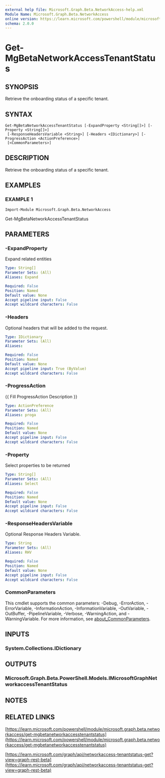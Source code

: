 ```yaml
---
external help file: Microsoft.Graph.Beta.NetworkAccess-help.xml
Module Name: Microsoft.Graph.Beta.NetworkAccess
online version: https://learn.microsoft.com/powershell/module/microsoft.graph.beta.networkaccess/get-mgbetanetworkaccesstenantstatus
schema: 2.0.0
---
```


# Get-MgBetaNetworkAccessTenantStatus

## SYNOPSIS
Retrieve the onboarding status of a specific tenant.

## SYNTAX

```
Get-MgBetaNetworkAccessTenantStatus [-ExpandProperty <String[]>] [-Property <String[]>]
 [-ResponseHeadersVariable <String>] [-Headers <IDictionary>] [-ProgressAction <ActionPreference>]
 [<CommonParameters>]
```

## DESCRIPTION
Retrieve the onboarding status of a specific tenant.

## EXAMPLES

### EXAMPLE 1
```
Import-Module Microsoft.Graph.Beta.NetworkAccess
```

Get-MgBetaNetworkAccessTenantStatus

## PARAMETERS

### -ExpandProperty
Expand related entities

```yaml
Type: String[]
Parameter Sets: (All)
Aliases: Expand

Required: False
Position: Named
Default value: None
Accept pipeline input: False
Accept wildcard characters: False
```

### -Headers
Optional headers that will be added to the request.

```yaml
Type: IDictionary
Parameter Sets: (All)
Aliases:

Required: False
Position: Named
Default value: None
Accept pipeline input: True (ByValue)
Accept wildcard characters: False
```

### -ProgressAction
{{ Fill ProgressAction Description }}

```yaml
Type: ActionPreference
Parameter Sets: (All)
Aliases: proga

Required: False
Position: Named
Default value: None
Accept pipeline input: False
Accept wildcard characters: False
```

### -Property
Select properties to be returned

```yaml
Type: String[]
Parameter Sets: (All)
Aliases: Select

Required: False
Position: Named
Default value: None
Accept pipeline input: False
Accept wildcard characters: False
```

### -ResponseHeadersVariable
Optional Response Headers Variable.

```yaml
Type: String
Parameter Sets: (All)
Aliases: RHV

Required: False
Position: Named
Default value: None
Accept pipeline input: False
Accept wildcard characters: False
```

### CommonParameters
This cmdlet supports the common parameters: -Debug, -ErrorAction, -ErrorVariable, -InformationAction, -InformationVariable, -OutVariable, -OutBuffer, -PipelineVariable, -Verbose, -WarningAction, and -WarningVariable. For more information, see [about_CommonParameters](http://go.microsoft.com/fwlink/?LinkID=113216).

## INPUTS

### System.Collections.IDictionary
## OUTPUTS

### Microsoft.Graph.Beta.PowerShell.Models.IMicrosoftGraphNetworkaccessTenantStatus
## NOTES

## RELATED LINKS

[https://learn.microsoft.com/powershell/module/microsoft.graph.beta.networkaccess/get-mgbetanetworkaccesstenantstatus](https://learn.microsoft.com/powershell/module/microsoft.graph.beta.networkaccess/get-mgbetanetworkaccesstenantstatus)

[https://learn.microsoft.com/graph/api/networkaccess-tenantstatus-get?view=graph-rest-beta](https://learn.microsoft.com/graph/api/networkaccess-tenantstatus-get?view=graph-rest-beta)























